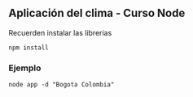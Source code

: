 ## Aplicación del clima - Curso Node

Recuerden instalar las librerias

```
npm install
```

### Ejemplo
```
node app -d "Bogota Colombia"
```
